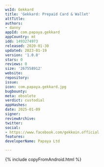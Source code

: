 ```yaml
---
wsId: Gekkard
title: 'Gekkard: Prepaid Card & Wallet'
altTitle: 
authors:
- danny
appId: com.papaya.gekkard
appCountry: mt
idd: 1493274973
released: 2020-01-30
updated: 2023-01-19
version: '1.0.8'
stars: 0
reviews: 0
size: '267558912'
website: 
repository: 
issue: 
icon: com.papaya.gekkard.jpg
bugbounty: 
meta: obsolete
verdict: custodial
appHashes: 
date: 2025-01-09
signer: 
reviewArchive: 
twitter: 
social:
- https://www.facebook.com/gekkoin.official
features: 
developerName: Papaya Ltd

---
```


{% include copyFromAndroid.html %}